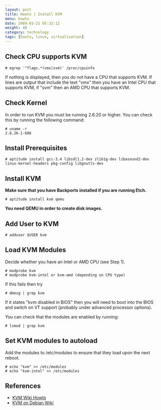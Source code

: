 ```yaml
---
layout: post
title: Howto | Install KVM
menu: howto
date: 2009-03-21 05:32:12
weight: 40
category: technology
tags: [howto, linux, virtualisation]
---
```


## Check CPU supports KVM

    # egrep '^flags.*(vmx|svm)' /proc/cpuinfo 

If nothing is displayed, then you do not have a CPU that supports KVM. If lines are output that include the text "vmx" then you have an Intel CPU that supports KVM, if "svm" then an AMD CPU that supports KVM.

<!--more-->

## Check Kernel

In order to run KVM you must be running 2.6.20 or higher. You can check this by running the following command:

    # uname -r
    2.6.26-1-686

## Install Prerequisites

    # aptitude install gcc-3.4 libsdl1.2-dev zlib1g-dev libasound2-dev linux-kernel-headers pkg-config libgnutls-dev

## Install KVM

**Make sure that you have Backports installed if you are running Etch.**

    # aptitude install kvm qemu

**You need QEMU in order to create disk images.**

## Add User to KVM

    # adduser $USER kvm

## Load KVM Modules

Decide whether you have an Intel or AMD CPU (see Step 1).

    # modprobe kvm
    # modprobe kvm-intel or kvm-amd (depending on CPU type)

If this fails then try

    # dmesg | grep kvm

If it states "kvm disabled in BIOS" then you will need to boot into the BIOS and switch on VT support (probably under advanced processor options).

You can check that the modules are enabled by running:

    # lsmod | grep kvm

## Set KVM modules to autoload

Add the modules to /etc/modules to ensure that they load upon the next reboot.

    # echo "kvm" >> /etc/modules
    # echo "kvm-intel" >> /etc/modules

## References

   * [KVM Wiki Howto](http://kvm.qumranet.com/kvmwiki/HOWTO)
   * [KVM on Debian Wiki](http://wiki.debian.org/KVM)
